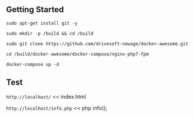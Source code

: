 Getting Started
---------------------------------------------------

`sudo apt-get install git -y`

`sudo mkdir -p /build && cd /build`

`sudo git clone https://github.com/drivesoft-newage/docker-awesome.git`

`cd /build/docker-awesome/docker-compose/nginx-php7-fpm`

`docker-compose up -d`



Test
---------------------------------------------------
`http://localhost/` << index.html

`http://localhost/info.php` << php info();
